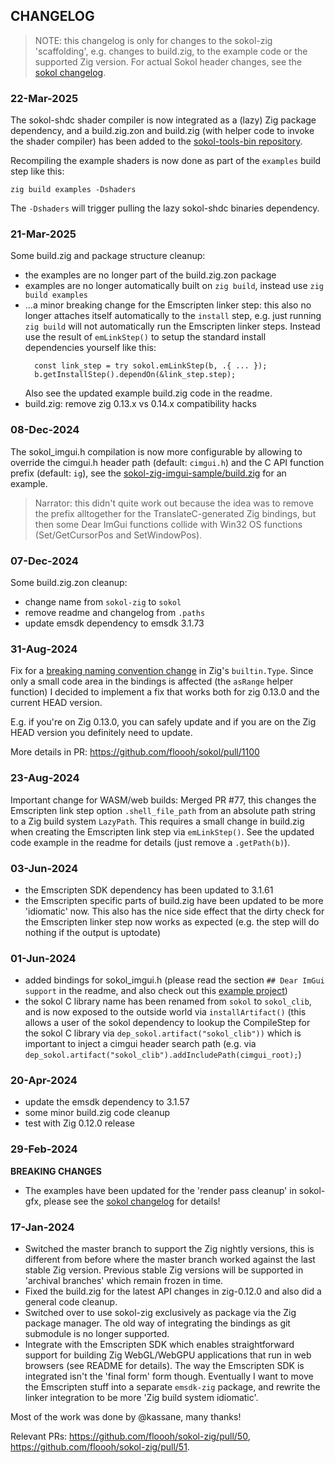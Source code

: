 ## CHANGELOG

> NOTE: this changelog is only for changes to the sokol-zig 'scaffolding', e.g. changes to build.zig,
to the example code or the supported Zig version. For actual Sokol header changes, see the
[sokol changelog](https://github.com/floooh/sokol/blob/master/CHANGELOG.md).

### 22-Mar-2025

The sokol-shdc shader compiler is now integrated as a (lazy) Zig package dependency,
and a build.zig.zon and build.zig (with helper code to invoke the shader compiler)
has been added to the [sokol-tools-bin repository](https://github.com/floooh/sokol-tools-bin).

Recompiling the example shaders is now done as part of the `examples` build step
like this:

```
zig build examples -Dshaders
```

The `-Dshaders` will trigger pulling the lazy sokol-shdc binaries dependency.

### 21-Mar-2025

Some build.zig and package structure cleanup:

- the examples are no longer part of the build.zig.zon package
- examples are no longer automatically built on `zig build`, instead
  use `zig build examples`
- ...a minor breaking change for the Emscripten linker step: this also
  no longer attaches itself automatically to the `install` step, e.g. just
  running `zig build` will not automatically run the Emscripten linker steps.
  Instead use the result of `emLinkStep()` to setup the standard install dependencies
  yourself like this:
  ```zig
    const link_step = try sokol.emLinkStep(b, .{ ... });
    b.getInstallStep().dependOn(&link_step.step);
  ```
  Also see the updated example build.zig code in the readme.
- build.zig: remove zig 0.13.x vs 0.14.x compatibility hacks

### 08-Dec-2024

The sokol_imgui.h compilation is now more configurable by allowing to override
the cimgui.h header path (default: `cimgui.h`) and the C API function prefix
(default: `ig`), see the [sokol-zig-imgui-sample/build.zig](https://github.com/floooh/sokol-zig-imgui-sample/blob/main/build.zig)
for an example.

> Narrator: this didn't quite work out because the idea was to remove the prefix
alltogether for the TranslateC-generated Zig bindings, but then some Dear ImGui
functions collide with Win32 OS functions (Set/GetCursorPos and SetWindowPos).

### 07-Dec-2024

Some build.zig.zon cleanup:

- change name from `sokol-zig` to `sokol`
- remove readme and changelog from `.paths`
- update emsdk dependency to emsdk 3.1.73

### 31-Aug-2024

Fix for a [breaking naming convention change](https://github.com/ziglang/zig/commit/0fe3fd01ddc2cd49c6a2b939577d16b9d2c65ea9)
in Zig's `builtin.Type`. Since only a small code area in the bindings is affected (the `asRange` helper
function) I decided to implement a fix that works both for zig 0.13.0 and the current
HEAD version.

E.g. if you're on Zig 0.13.0, you can safely update and if you are on the Zig HEAD
version you definitely need to update.

More details in PR: https://github.com/floooh/sokol/pull/1100

### 23-Aug-2024

Important change for WASM/web builds: Merged PR #77, this changes the
Emscripten link step option `.shell_file_path` from an absolute path string to
a Zig build system `LazyPath`. This requires a small change in build.zig
when creating the Emscripten link step via `emLinkStep()`. See the
updated code example in the readme for details (just remove a `.getPath(b)`).

### 03-Jun-2024

- the Emscripten SDK dependency has been updated to 3.1.61
- the Emscripten specific parts of build.zig have been updated to be more
  'idiomatic' now. This also has the nice side effect that the dirty check for
  the Emscripten linker step now works as expected (e.g. the step will do
  nothing if the output is uptodate)

### 01-Jun-2024

- added bindings for sokol_imgui.h (please read the section `## Dear ImGui support`
  in the readme, and also check out this [example project](https://github.com/floooh/sokol-zig-imgui-sample))
- the sokol C library name has been renamed from `sokol` to `sokol_clib`, and
  is now exposed to the outside world via `installArtifact()` (this allows a user of
  the sokol dependency to lookup the CompileStep for the sokol C library via
  `dep_sokol.artifact("sokol_clib"))` which is important to inject a cimgui
  header search path (e.g. via `dep_sokol.artifact("sokol_clib").addIncludePath(cimgui_root);`)

### 20-Apr-2024

- update the emsdk dependency to 3.1.57
- some minor build.zig code cleanup
- test with Zig 0.12.0 release

### 29-Feb-2024

**BREAKING CHANGES**

- The examples have been updated for the 'render pass cleanup' in sokol-gfx, please
  see the [sokol changelog](https://github.com/floooh/sokol/blob/master/CHANGELOG.md)
  for details!

### 17-Jan-2024

- Switched the master branch to support the Zig nightly versions, this is different from before
  where the master branch worked against the last stable Zig version. Previous stable Zig versions
  will be supported in 'archival branches' which remain frozen in time.
- Fixed the build.zig for the latest API changes in zig-0.12.0 and also did a general code cleanup.
- Switched over to use sokol-zig exclusively as package via the Zig package manager. The old
  way of integrating the bindings as git submodule is no longer supported.
- Integrate with the Emscripten SDK which enables straightforward support for building
  Zig WebGL/WebGPU applications that run in web browsers (see README for details).
  The way the Emscripten SDK is integrated isn't the 'final form' form though. Eventually
  I want to move the Emscripten stuff into a separate `emsdk-zig` package, and rewrite the
  linker integration to be more 'Zig build system idiomatic'.

Most of the work was done by @kassane, many thanks!

Relevant PRs: https://github.com/floooh/sokol-zig/pull/50, https://github.com/floooh/sokol-zig/pull/51.
